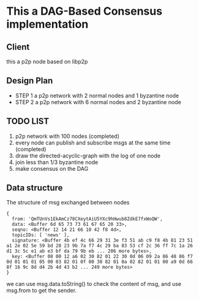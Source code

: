 # This a DAG-Based Consensus implementation
## Client
this a p2p node based on libp2p
## Design Plan
* STEP 1 
a p2p network with 2 normal nodes and 1 byzantine node
* STEP 2
a p2p network with 6 normal nodes and 2 byzantine node
## TODO LIST
1. p2p network with 100 nodes (completed)
2. every node can publish and subscribe msgs at the same time (completed)
3. draw the directed-acyclic-graph with the log of one node 
3. join less than 1/3 byzantine node
4. make consensus on the DAG

## Data structure
The structure of msg exchanged between nodes
```
{
  from: 'QmTUnVs1EkAmCz78CXeytAiU5YXc9hHwub8ZdkE7fxWoQW',
  data: <Buffer 6d 65 73 73 61 67 65 20 33>,
  seqno: <Buffer 12 14 21 66 10 42 f8 4d>,
  topicIDs: [ 'news' ],
  signature: <Buffer 4b ef 4c 66 29 31 3e f3 51 ab c9 f8 4b 81 23 51 a1 2e 02 5e 59 bd 28 23 9b 7a f7 4c 29 ba 83 53 cf 2c 36 ff 7c 1a 26 d1 3c 5c e1 ab e3 bf da 79 9b eb ... 206 more bytes>,
  key: <Buffer 08 00 12 a6 02 30 82 01 22 30 0d 06 09 2a 86 48 86 f7 0d 01 01 01 05 00 03 82 01 0f 00 30 82 01 0a 02 82 01 01 00 a9 0d 66 8f 16 9c 8d d4 2b 4d 43 b2 ... 249 more bytes>
}
```
we can use msg.data.toString() to check the content of msg, and use msg.from to get the sender.

